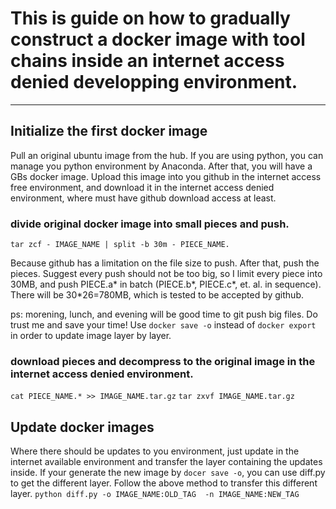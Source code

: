 # This is guide on how to gradually construct a docker image with tool chains inside an internet access denied developping environment.
----

## Initialize the first docker image

Pull an original ubuntu image from the hub. If you are using python, you can manage you python environment by Anaconda. After that, you will have a GBs docker image. Upload this image into you github in the internet access free environment, and download it in the internet access denied environment, where must have github download access at least.

### divide original docker image into small pieces and push. 

```tar zcf - IMAGE_NAME | split -b 30m - PIECE_NAME. ```
 
Because github has a limitation on the file size to push. After that, push the pieces. Suggest every push should not be too big, so I limit every piece into 30MB, and push PIECE.a* in batch (PIECE.b*, PIECE.c*, et. al. in sequence). There will be 30*26=780MB, which is tested to be accepted by github. 

ps: morening, lunch, and evening will be good time to git push big files. Do trust me and save your time!
Use `docker save -o` instead of `docker export` in order to update image layer by layer. 


### download pieces and decompress to the original image in the internet access denied environment.

```cat PIECE_NAME.* >> IMAGE_NAME.tar.gz```
```tar zxvf IMAGE_NAME.tar.gz ```

## Update docker images

Where there should be updates to you environment, just update in the internet available environment and transfer the layer containing the updates inside. If your generate the new image by `docer save -o`, you can use diff.py to get the different layer. Follow the above method to transfer this different layer.
```python diff.py -o IMAGE_NAME:OLD_TAG  -n IMAGE_NAME:NEW_TAG```



